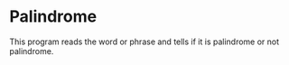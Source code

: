 # Palindrome
This program reads the word or phrase and tells if it is palindrome or not palindrome.
